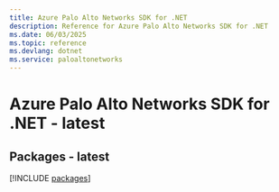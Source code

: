 ```yaml
---
title: Azure Palo Alto Networks SDK for .NET
description: Reference for Azure Palo Alto Networks SDK for .NET
ms.date: 06/03/2025
ms.topic: reference
ms.devlang: dotnet
ms.service: paloaltonetworks
---
```

# Azure Palo Alto Networks SDK for .NET - latest
## Packages - latest
[!INCLUDE [packages](palo-alto-networks-index.md)]